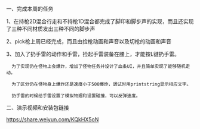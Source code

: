 一、完成本周的任务

  1、在持枪2D混合行走和不持枪1D混合都完成了脚印和脚步声的实现，而且还实现了三种不同材质发出三种不同的脚步声
  
  2、pick枪上周已经完成，而且由捡枪动画和声音以及切枪的动画和声音
  
  3、加入了扔手雷的动作和手雷，捡起手雷装备在腰上，才能按L键扔手雷。
      
      为了实现仍在怪物上会爆炸，增加了怪物任务并设计了血条UI，并且简单实现了能够随机走动。
      
      为了区分仍在怪物身上爆炸还是速度小于500爆炸，调试时用printstring显示相应文字。
      
      扔手雷的时候给手雷设置了模拟物理和设置碰撞，可以反弹速度。
      
      
      
二、演示视频和安装包链接

  https://share.weiyun.com/KQkHX5oN
